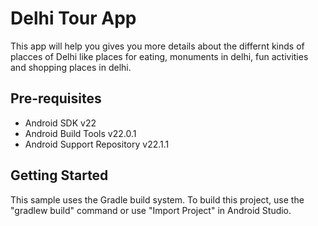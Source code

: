 # Delhi Tour App

 This app will help you gives you more details about the differnt kinds of placces of Delhi like places for eating, monuments in delhi, fun activities and shopping places in delhi.


Pre-requisites
--------------

- Android SDK v22
- Android Build Tools v22.0.1
- Android Support Repository v22.1.1

Getting Started
---------------

This sample uses the Gradle build system. To build this project, use the
"gradlew build" command or use "Import Project" in Android Studio.
